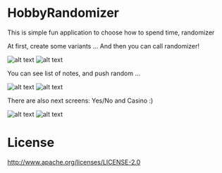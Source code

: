 # HobbyRandomizer

This is simple fun  application to choose how to spend time, randomizer

At first, create some variants ... And then you can call randomizer!

![alt text](https://github.com/Icar05/RS/blob/main/Menu.jpg)
![alt text](https://github.com/Icar05/RS/blob/main/Create.jpg)

You can see list of notes, and push random ... 

![alt text](https://github.com/Icar05/RS/blob/main/Show.jpg)
![alt text](https://github.com/Icar05/RS/blob/main/Random.jpg)

There are also next screens: Yes/No and Casino :)

![alt text](https://github.com/Icar05/RS/blob/main/Casino.jpg)
![alt text](https://github.com/Icar05/RS/blob/main/YesNo.jpg)

# License

http://www.apache.org/licenses/LICENSE-2.0
